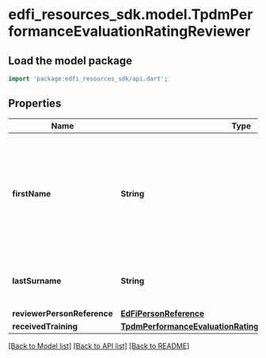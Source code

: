 # edfi_resources_sdk.model.TpdmPerformanceEvaluationRatingReviewer

## Load the model package
```dart
import 'package:edfi_resources_sdk/api.dart';
```

## Properties
Name | Type | Description | Notes
------------ | ------------- | ------------- | -------------
**firstName** | **String** | A name given to an individual at birth, baptism, or during another naming ceremony, or through legal change. | 
**lastSurname** | **String** | The name borne in common by members of a family. | 
**reviewerPersonReference** | [**EdFiPersonReference**](EdFiPersonReference.md) |  | [optional] 
**receivedTraining** | [**TpdmPerformanceEvaluationRatingReviewerReceivedTraining**](TpdmPerformanceEvaluationRatingReviewerReceivedTraining.md) |  | [optional] 

[[Back to Model list]](../README.md#documentation-for-models) [[Back to API list]](../README.md#documentation-for-api-endpoints) [[Back to README]](../README.md)


